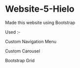 # Website-5-Hielo
Made this website using Bootstrap

Used :-


Custom Navigation Menu

Custom Carousel

Bootstrap Grid
